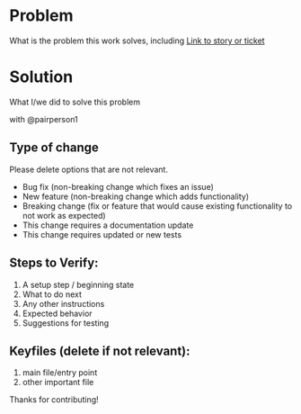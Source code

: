 Problem
=======
What is the problem this work solves, including
[Link to story or ticket](https://my-tracking-system.url/ticket-number)

Solution
========
What I/we did to solve this problem

with @pairperson1

## Type of change
Please delete options that are not relevant.

* Bug fix (non-breaking change which fixes an issue)
* New feature (non-breaking change which adds functionality)
* Breaking change (fix or feature that would cause existing functionality to not work as expected)
* This change requires a documentation update
* This change requires updated or new tests


Steps to Verify:
----------------
1. A setup step / beginning state
2. What to do next
3. Any other instructions
4. Expected behavior
5. Suggestions for testing


Keyfiles (delete if not relevant):
-----------------------
1. main file/entry point
2. other important file

Thanks for contributing!
